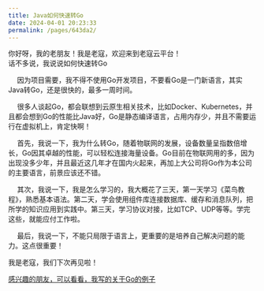 ```yaml
---
title: Java如何快速转Go
date: 2024-04-01 20:23:33
permalink: /pages/643da2/
---
```


你好呀，我的老朋友！我是老寇，欢迎来到老寇云平台！   
话不多说，我说说如何快速转Go

&emsp; 因为项目需要，我不得不使用Go开发项目，不要看Go是一门新语言，其实Java转Go，还是很快的，最多一周时间。  

&emsp; 很多人谈起Go，都会联想到云原生相关技术，比如Docker、Kubernetes，并且都会想到Go的性能比Java好，Go是静态编译语言，占用内存少，并且不需要运行在虚拟机上，肯定快啊！  

&emsp; 首先，我说一下，我为什么转Go，随着物联网的发展，设备数量呈指数倍增长，Go因其卓越的性能，可以轻松连接海量设备。Go目前在物联网用的多，因为出现没多少年，并且最近这几年才在国内火起来，再加上大公司将Go作为本公司的主要语言，前景应该还不错。

&emsp; 其次，我说一下，我是怎么学习的，我大概花了三天，第一天学习《菜鸟教程》，熟悉基本语法。第二天，学会使用组件库连接数据库、缓存和消息队列，把所学的知识应用到实践中。第三天，学习协议对接，比如TCP、UDP等等。学完这些，就能应付工作啦。

&emsp; 最后，我说一下，不能只局限于语言上，更重要的是培养自己解决问题的能力。这点很重要！

我是老寇，我们下次再见啦！  

[感兴趣的朋友，可以看看，我写的关于Go的例子](https://github.com/KouShenhai/KCloud-Platform-Alibaba/tree/master/laokou-test/laokou-test-go)
